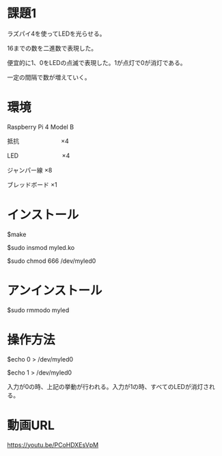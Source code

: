 # 課題1

ラズパイ4を使ってLEDを光らせる。

16までの数を二進数で表現した。

便宜的に1、0をLEDの点滅で表現した。1が点灯で0が消灯である。

一定の間隔で数が増えていく。

# 環境
Raspberry Pi 4 Model B

抵抗　　　　　　　×4

LED　　　　　　　 ×4　

ジャンパー線      ×8

ブレッドボード    ×1


# インストール
$make

$sudo insmod myled.ko

$sudo chmod 666 /dev/myled0


# アンインストール
$sudo rmmodo myled


# 操作方法
$echo 0 > /dev/myled0

$echo 1 > /dev/myled0

入力が0の時、上記の挙動が行われる。入力が1の時、すべてのLEDが消灯される。


# 動画URL
https://youtu.be/PCoHDXEsVpM
